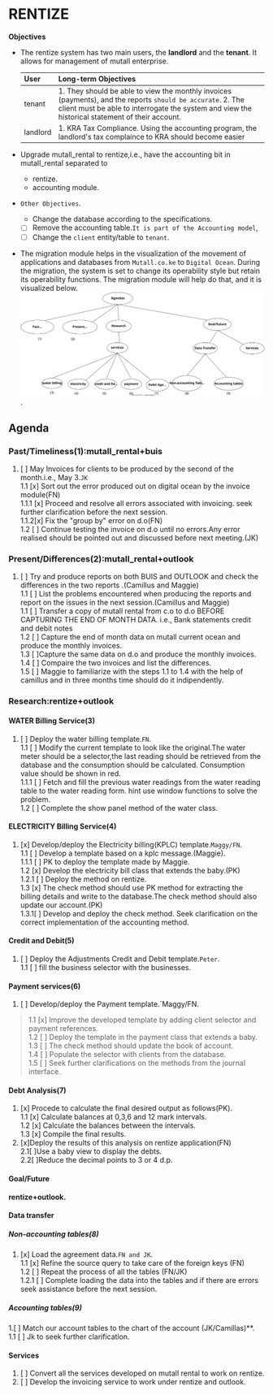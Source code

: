 # RENTIZE
**Objectives**

- The rentize system has two main users, the **landlord** and the **tenant**. It allows for management of
    mutall enterprise.

    | User     | Long-term Objectives                                                           |
    | -------- | -------------------------------------------------------------------------------------------------------------------------------------------------------------------------------------------------------------- |
    | tenant   | 1. They should be able to view the monthly invoices (payments), and the reports `should be accurate`. 2. The client must be able to interrogate the system and view the historical statement of their account. |
    | landlord | 1. KRA Tax Compliance. Using the accounting program, the landlord's tax complaince to KRA should become easier                                                                                                 |

- Upgrade mutall_rental to rentize,i.e., have the accounting bit in mutall_rental separated to
  - rentize.
  - accounting module.
- `Other Objectives`.  
  - Change the database according to the specifications.
  - [ ] Remove the accounting table.`It is part of the Accounting model`,
  - [ ] Change the `client` entity/table to `tenant`.

- The migration module helps in the visualization of the movement of applications and databases from `Mutall.co.ke` to `Digital Ocean`.
  During the migration, the system is set to change its operability style but retain its operability functions.
  The migration module will help do that, and it is visualized below.
  ![migration_module](agendas.svg).

## Agenda

### Past/Timeliness(1):mutall_rental+buis

1. [ ] May Invoices for clients to be produced by the second of the month.i.e., May 3.`JK`  
     1.1 [x] Sort out the error produced out on digital ocean by  the invoice module(FN)  
      1.1.1 [x] Proceed and resolve all errors associated with invoicing. seek further clarification before the next session.  
       1.1.2[x] Fix the "group by" error on d.o(FN)  
  1.2 [ ] Continue testing the invoice on d.o until no errors.Any error realised should be pointed out and discussed before next meeting.(JK)

### Present/Differences(2):mutall_rental+outlook

1. [ ] Try and produce reports on both BUIS and OUTLOOK and check the differences in the two reports .(Camillus and Maggie)  
  1.1 [ ] List the problems encountered when producing the reports and report on the issues in the next session.(Camillus and Maggie)  
  1.1 [ ] Transfer a copy of mutall rental from c.o to d.o BEFORE CAPTURING THE END OF MONTH DATA.
  i.e., Bank statements credit and debit notes  
  1.2 [ ] Capture the end of month data on mutall current ocean and produce the monthly invoices.  
  1.3 [ ]Capture the same data on d.o and produce the monthly invoices.  
  1.4 [ ] Compaire the two invoices and list the differences.  
  1.5 [ ] Maggie to familiarize with the steps 1.1 to 1.4 with the help of camillus and in  three months time should do it indipendently.

### Research:rentize+outlook

#### WATER Billing Service(3)

1. [ ] Deploy the water billing template.`FN`.  
    1.1 [ ] Modify the current template to look like the original.The water meter should be a selector,the last reading should be retrieved from the database and the consumption should be calculated.
    Consumption value should be shown in red.  
    1.1.1 [ ] Fetch and fill the previous water readings from the water reading table to the water reading form.
      hint use window functions to solve the problem.  
    1.2 [ ] Complete the show panel method of the water class.

#### ELECTRICITY Billing Service(4)

1. [x] Develop/deploy the Electricity billing(KPLC) template.`Maggy/FN`.  
  1.1 [ ] Develop a template based on a kplc message.(Maggie).  
  1.1.1 [ ] PK to deploy the template made by Maggie.  
    1.2 [x] Develop the electricity bill class that extends the baby.(PK)  
    1.2.1 [ ] Deploy the method on rentize.  
    1.3 [x] The check method should use PK method for extracting the billing details and write to the database.The check method should also update our account.(PK)  
    1.3.1[ ] Develop and deploy the check method. Seek clarification on the correct implementation of the accounting method.  

#### Credit and Debit(5)

1. [ ] Deploy the Adjustments Credit and Debit template.`Peter`.  
  1.1 [ ] fill the business selector with the businesses.

#### Payment services(6)

1. [ ] Develop/deploy the Payment template.`Maggy/FN.
> 1.1 [x] Improve the developed template by adding client selector and payment references.  
> 1.2 [ ] Deploy the template in the payment class that extends a baby.  
> 1.3 [ ] The check method should update the book of account.  
> 1.4 [ ] Populate the selector with clients from the database.  
> 1.5 [ ] Seek further clarifications on the methods from the journal interface.

#### Debt Analysis(7)

1. [x] Procede to calculate the final desired output as follows(PK).  
    1.1 [x] Calculate balances at 0,3,6 and 12 mark intervals.  
    1.2 [x] Calculate the balances between the intervals.  
    1.3 [x] Compile the final results.  
2. [x]Deploy the results of this analysis on rentize application(FN)  
   2.1[ ]Use a baby view to display the debts.  
   2.2[ ]Reduce the decimal points to 3 or 4 d.p.  

#### Goal/Future
**rentize+outlook.**

#### Data transfer

##### Non-accounting tables(8)

1. [x] Load the agreement data.`FN and JK`.  
  1.1 [x] Refine the source query to take care of the foreign keys (FN)  
  1.2 [ ] Repeat the process of all the tables (FN/JK)  
  1.2.1 [ ] Complete loading the data into the tables and if there are errors seek assistance before the next session.  

##### Accounting tables(9)

   1.[ ] Match our account tables to the chart of the account (JK/Camillas)**.  
  1.1 [ ] Jk to seek further clarification.

#### Services

1. [ ] Convert all the services developed on mutall rental to work on rentize.  
2. [ ] Develop the invoicing service to work under rentize and outlook.  
